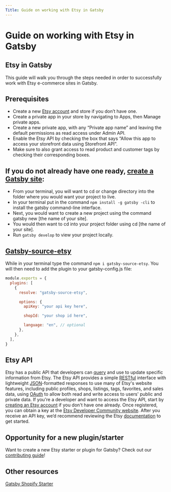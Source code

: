 ```yaml
---
Title: Guide on working with Etsy in Gatsby
---
```


# Guide on working with Etsy in Gatsby

## Etsy in Gatsby

This guide will walk you through the steps needed in order to successfully work with Etsy e-commerce sites in Gatsby.

## Prerequisites

- Create a new [Etsy account](https://www.etsy.com/join) and store if you don’t have one.
- Create a private app in your store by navigating to Apps, then Manage private apps.
- Create a new private app, with any “Private app name” and leaving the default permissions as read access under Admin API.
- Enable the Etsy API by checking the box that says “Allow this app to access your storefront data using Storefront API”.
- Make sure to also grant access to read product and customer tags by checking their corresponding boxes.

## If you do not already have one ready, [create a Gatsby site](/docs/quick-start):

- From your terminal, you will want to cd or change directory into the folder where you would want your project to live.
- In your terminal put in the command `npm install -g gatsby -cli` to install the gatsby command-line interface.
- Next, you would want to create a new project using the command gatsby new [the name of your site].
- You would then want to cd into your project folder using cd [the name of your site].
- Run `gatsby develop` to view your project locally.

## [Gatsby-source-etsy ](/packages/gatsby-source-etsy/)

While in your terminal type the command `npm i gatsby-source-etsy`. You will then need to add the plugin to your gatsby-config.js file:

```jsx:title=gatsby-config.js
module.exports = {
  plugins: [
    {
      resolve: "gatsby-source-etsy",

      options: {
        apiKey: "your api key here",

        shopId: "your shop id here",

        language: "en", // optional
      },
    },
  ],
}
```

## Etsy API

Etsy has a public API that developers can [query](/packages/gatsby-source-etsy/#example-graphql-queries) and use to update specific information from Etsy. The Etsy API provides a simple [RESTful](https://en.wikipedia.org/wiki/Representational_State_Transfer) interface with lightweight [JSON](https://en.wikipedia.org/wiki/JSON)-formatted responses to use many of Etsy's website features, including public profiles, shops, listings, tags, favorites, and sales data, using [OAuth](https://www.etsy.com/developers/documentation/getting_started/oauth) to allow both read and write access to users' public and private data. If you're a developer and want to access the Etsy API, start by [creating an Etsy account](https://help.etsy.com/hc/articles/115015568007) if you don't have one already. Once registered, you can obtain a key at the [Etsy Developer Community website](https://www.etsy.com/developers?segment=selling). After you receive an API key, we’d recommend reviewing the Etsy [documentation](https://www.etsy.com/developers/documentation) to get started.

## Opportunity for a new plugin/starter

Want to create a new Etsy starter or plugin for Gatsby? Check out our [contributing guide](/contributing/)!

## Other resources

[Gatsby Shopify Starter](/starters/AlexanderProd/gatsby-shopify-starter/)
